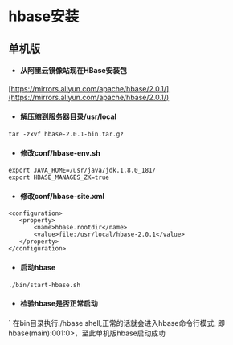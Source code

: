  # hbase安装
 
 ## 单机版
 
 * #### 从阿里云镜像站现在HBase安装包
 [https://mirrors.aliyun.com/apache/hbase/2.0.1/](https://mirrors.aliyun.com/apache/hbase/2.0.1/)
 
 * #### 解压缩到服务器目录/usr/local
 `tar -zxvf hbase-2.0.1-bin.tar.gz`
 
 * #### 修改conf/hbase-env.sh
 ```
 export JAVA_HOME=/usr/java/jdk.1.8.0_181/
 export HBASE_MANAGES_ZK=true
 ```
 
 * #### 修改conf/hbase-site.xml
 ```
 <configuration>
	<property>
		<name>hbase.rootdir</name>
		<value>file:/usr/local/hbase-2.0.1</value>
	</property>
</configuration>
```

* #### 启动hbase
`./bin/start-hbase.sh`

* #### 检验hbase是否正常启动
` 在bin目录执行./hbase shell,正常的话就会进入hbase命令行模式, 即hbase(main):001:0>，至此单机版hbase启动成功
 
